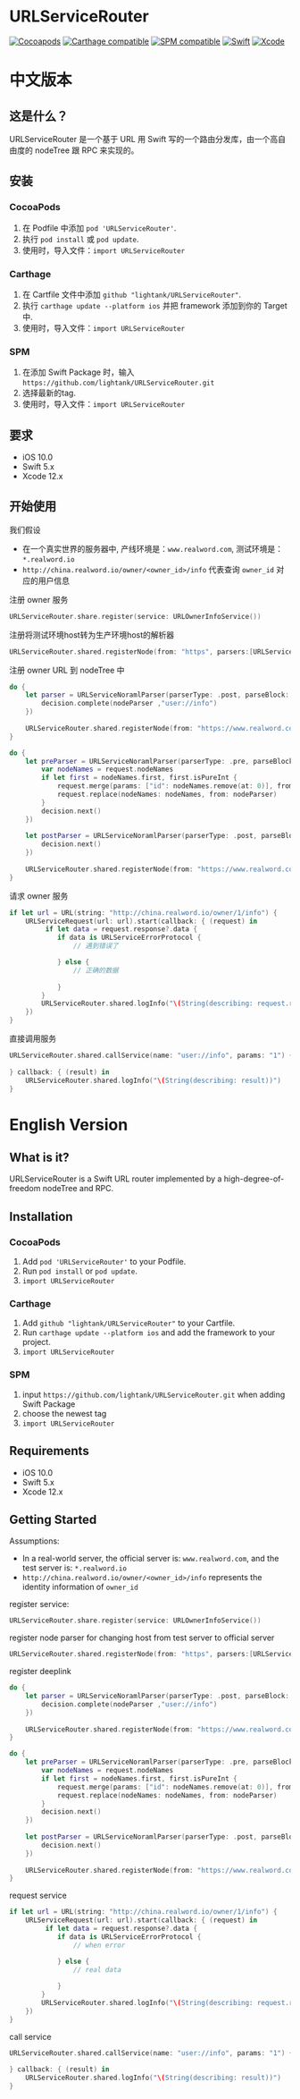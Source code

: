 # URLServiceRouter

[![Cocoapods](https://img.shields.io/cocoapods/v/URLServiceRouter.svg)](https://cocoapods.org/pods/URLServiceRouter)
[![Carthage compatible](https://img.shields.io/badge/Carthage-Compatible-brightgreen.svg?style=flat)](https://github.com/Carthage/Carthage)
[![SPM compatible](https://img.shields.io/badge/SPM-Compatible-brightgreen.svg?style=flat)](https://swift.org/package-manager/)
[![Swift](https://img.shields.io/badge/Swift-5.3-orange.svg)](https://swift.org)
[![Xcode](https://img.shields.io/badge/Xcode-12.4-blue.svg)](https://developer.apple.com/xcode)

中文版本
==================


## 这是什么？

URLServiceRouter 是一个基于 URL 用 Swift 写的一个路由分发库，由一个高自由度的 nodeTree 跟 RPC 来实现的。

## 安装

### CocoaPods

1. 在 Podfile 中添加 `pod 'URLServiceRouter'`.
2. 执行 `pod install` 或 `pod update`.
3. 使用时，导入文件：`import URLServiceRouter`

### Carthage

1. 在 Cartfile 文件中添加 `github "lightank/URLServiceRouter"`.
2. 执行 `carthage update --platform ios` 并把 framework 添加到你的 Target 中.
3. 使用时，导入文件：`import URLServiceRouter`

### SPM

1. 在添加 Swift Package 时，输入 `https://github.com/lightank/URLServiceRouter.git`
2. 选择最新的tag.
3. 使用时，导入文件：`import URLServiceRouter`

## 要求

* iOS 10.0
* Swift 5.x
* Xcode 12.x

## 开始使用

我们假设

- 在一个真实世界的服务器中, 产线环境是：`www.realword.com`, 测试环境是：`*.realword.io`
- `http://china.realword.io/owner/<owner_id>/info` 代表查询 `owner_id` 对应的用户信息

注册 owner 服务

```swift
URLServiceRouter.share.register(service: URLOwnerInfoService())
```

注册将测试环境host转为生产环境host的解析器

```swift
URLServiceRouter.shared.registerNode(from: "https", parsers:[URLServiceRedirectTestHostParser()])
```

注册 owner URL 到 nodeTree 中

```swift
do {
    let parser = URLServiceNoramlParser(parserType: .post, parseBlock: { (nodeParser, request, decision) in
        decision.complete(nodeParser ,"user://info")
    })
     
    URLServiceRouter.shared.registerNode(from: "https://www.realword.com/owner/info", parsers: [parser]);
}

do {
    let preParser = URLServiceNoramlParser(parserType: .pre, parseBlock: { (nodeParser, request, decision) in
        var nodeNames = request.nodeNames
        if let first = nodeNames.first, first.isPureInt {
            request.merge(params: ["id": nodeNames.remove(at: 0)], from: nodeParser)
            request.replace(nodeNames: nodeNames, from: nodeParser)
        }
        decision.next()
    })
    
    let postParser = URLServiceNoramlParser(parserType: .post, parseBlock: { (nodeParser, request, decision) in
        decision.next()
    })
     
    URLServiceRouter.shared.registerNode(from: "https://www.realword.com/owner/", parsers:[preParser, postParser]);
}
```

请求 owner 服务

```swift
if let url = URL(string: "http://china.realword.io/owner/1/info") {
    URLServiceRequest(url: url).start(callback: { (request) in
         if let data = request.response?.data {
            if data is URLServiceErrorProtocol {
                // 遇到错误了

            } else {
                // 正确的数据
                
            }
        }
        URLServiceRouter.shared.logInfo("\(String(describing: request.response?.data))")
    })
}
```

直接调用服务

```swift
URLServiceRouter.shared.callService(name: "user://info", params: "1") { (service, error) in
    
} callback: { (result) in
    URLServiceRouter.shared.logInfo("\(String(describing: result))")
}
```


English Version
==================

## What is it?

URLServiceRouter is a Swift URL router implemented by a high-degree-of-freedom nodeTree and RPC.

## Installation

### CocoaPods

1. Add `pod 'URLServiceRouter'` to your Podfile.
2. Run `pod install` or `pod update`.
3. `import URLServiceRouter`

### Carthage

1. Add `github "lightank/URLServiceRouter"` to your Cartfile.
2. Run `carthage update --platform ios` and add the framework to your project.
3. `import URLServiceRouter`

### SPM

1. input `https://github.com/lightank/URLServiceRouter.git` when adding Swift Package
2. choose the newest tag
3. `import URLServiceRouter`


## Requirements

* iOS 10.0
* Swift 5.x
* Xcode 12.x

## Getting Started

Assumptions:

- In a real-world server, the official server is: `www.realword.com`, and the test server is: `*.realword.io`
- `http://china.realword.io/owner/<owner_id>/info` represents the identity information of `owner_id`

register service:

```swift
URLServiceRouter.share.register(service: URLOwnerInfoService())
```

register node parser for changing host from test server to official server

```swift
URLServiceRouter.shared.registerNode(from: "https", parsers:[URLServiceRedirectTestHostParser()])
```

register deeplink

```swift
do {
    let parser = URLServiceNoramlParser(parserType: .post, parseBlock: { (nodeParser, request, decision) in
        decision.complete(nodeParser ,"user://info")
    })
     
    URLServiceRouter.shared.registerNode(from: "https://www.realword.com/owner/info", parsers: [parser]);
}

do {
    let preParser = URLServiceNoramlParser(parserType: .pre, parseBlock: { (nodeParser, request, decision) in
        var nodeNames = request.nodeNames
        if let first = nodeNames.first, first.isPureInt {
            request.merge(params: ["id": nodeNames.remove(at: 0)], from: nodeParser)
            request.replace(nodeNames: nodeNames, from: nodeParser)
        }
        decision.next()
    })
    
    let postParser = URLServiceNoramlParser(parserType: .post, parseBlock: { (nodeParser, request, decision) in
        decision.next()
    })
     
    URLServiceRouter.shared.registerNode(from: "https://www.realword.com/owner/", parsers:[preParser, postParser]);
}
```

request service

```swift
if let url = URL(string: "http://china.realword.io/owner/1/info") {
    URLServiceRequest(url: url).start(callback: { (request) in
         if let data = request.response?.data {
            if data is URLServiceErrorProtocol {
                // when error

            } else {
                // real data
                
            }
        }
        URLServiceRouter.shared.logInfo("\(String(describing: request.response?.data))")
    })
}
```

call service

```swift
URLServiceRouter.shared.callService(name: "user://info", params: "1") { (service, error) in
    
} callback: { (result) in
    URLServiceRouter.shared.logInfo("\(String(describing: result))")
}
```